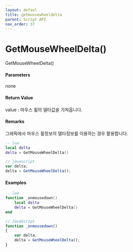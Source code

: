 ```yaml
---
layout: defaul
title: getmousewheeldelta
parent: Script API
nav_order: 37
---
```

# GetMouseWheelDelta\(\)

GetMouseWheelDelta\(\)

#### Parameters

none

#### Return Value

value : 마우스 휠의 델타값을 가져옵니다.

#### Remarks

그래픽에서 마우스 휠정보의 델타정보를 이용하는 경우 활용합니다.

```lua
-- lua
local delta
delta = GetMouseWheelDelta()
```

```js
// javascript
var delta;
delta = GetMouseWheelDelta();
```

#### 

#### Examples

```lua
-- lua
function _onmousedown()
    local delta
    delta = GetMouseWheelDelta()
end
```

```js
// JavaScript
function _onmousedown()
{    
    var delta;
    delta = GetMouseWheelDelta();
}
```



